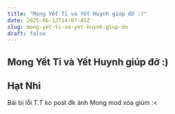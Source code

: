 ```yaml
---
title: "Mong Yết Tỉ và Yết Huynh giúp đỡ :)"
date: 2025-06-12T14:07:45Z
slug: mong-yet-ti-va-yet-huynh-giup-do
draft: false
---
```


## Mong Yết Tỉ và Yết Huynh giúp đỡ :)

## Hạt Nhi

Bài bị lỗi T.T ko post đk ảnh
Mong mod xóa giùm :<